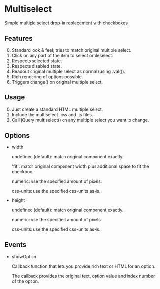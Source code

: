 Multiselect
===========

Simple multiple select drop-in replacement with checkboxes.

Features
--------
0.	Standard look & feel; tries to match original multiple select.
0.	Click on any part of the item to select or deselect.
0.	Respects selected state.
0.	Respects disabled state.
0.	Readout original multiple select as normal (using .val()).
0.	Rich rendering of options possible.
0.	Triggers change() on original multiple select.

Usage
-----
0.	Just create a standard HTML multiple select.
0.	Include the multiselect .css and .js files.
0.	Call jQuery multiselect() on any multiple select you want to change.

Options
-------
*	width

	undefined (default): match original component exactly.

	'fit': match original component width plus additional space to fit the checkbox.

	numeric: use the specified amount of pixels.

	css-units: use the specified css-units as-is.

*	height

	undefined (default): match original component exactly.

	numeric: use the specified amount of pixels.

	css-units: use the specified css-units as-is.

Events
------
*	showOption

	Callback function that lets you provide rich text or HTML for an option.

	The callback provides the original text, option value and index number of the option.